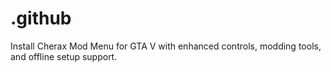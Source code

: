 # .github
Install Cherax Mod Menu for GTA V with enhanced controls, modding tools, and offline setup support.
